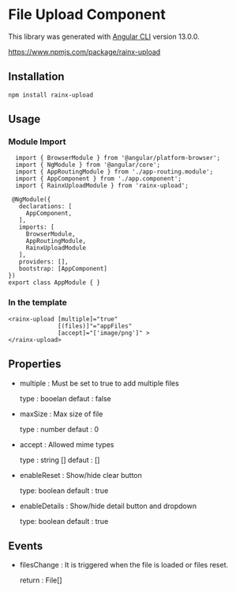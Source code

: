 # File Upload Component 

  This library was generated with [Angular CLI](https://github.com/angular/angular-cli) version 13.0.0.

  https://www.npmjs.com/package/rainx-upload
  
  ## Installation

    npm install rainx-upload
    
  ## Usage 
  
   ### Module Import
      
      import { BrowserModule } from '@angular/platform-browser';
      import { NgModule } from '@angular/core';
      import { AppRoutingModule } from './app-routing.module';
      import { AppComponent } from './app.component';
      import { RainxUploadModule } from 'rainx-upload';

     @NgModule({
       declarations: [
         AppComponent,
       ],
       imports: [
         BrowserModule,
         AppRoutingModule,
         RainxUploadModule
       ],
       providers: [],
       bootstrap: [AppComponent]
    })
    export class AppModule { }
    
   ### In the template
  
    <rainx-upload [multiple]="true" 
                  [(files)]"="appFiles"
                  [accept]="['image/png']" >
    </rainx-upload>
    
    
   ## Properties
   
   - multiple : Must be set to true to add multiple files
      
      type : booelan
      defaut : false
    
   - maxSize : Max size of file
   
      type : number
      defaut : 0   

   - accept : Allowed mime types
   
      type : string []
      defaut : []

   - enableReset :  Show/hide clear button

      type: boolean 
      default : true        

   - enableDetails :  Show/hide detail button and dropdown

      type: boolean 
      default : true      

   ## Events 
   
   - filesChange : It is triggered when the file is loaded or files reset.
   
      return : File[] 